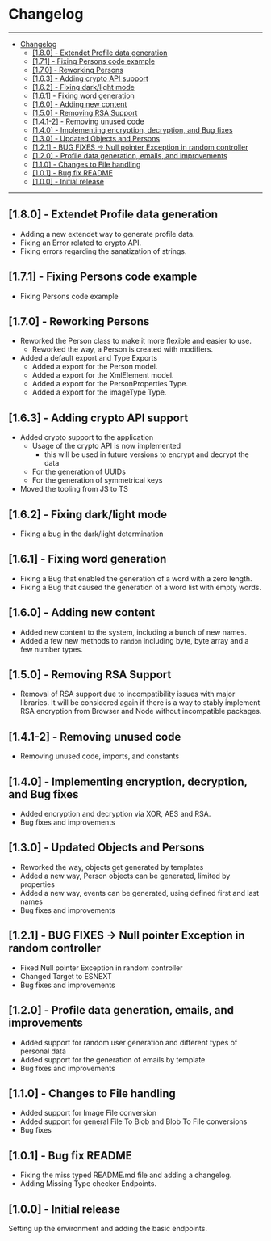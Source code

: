 # Changelog

___

- [Changelog](#changelog)
  - [[1.8.0] - Extendet Profile data generation](#180---extendet-profile-data-generation)
  - [[1.7.1] - Fixing Persons code example](#171---fixing-persons-code-example)
  - [[1.7.0] - Reworking Persons](#170---reworking-persons)
  - [[1.6.3] - Adding crypto API support](#163---adding-crypto-api-support)
  - [[1.6.2] - Fixing dark/light mode](#162---fixing-darklight-mode)
  - [[1.6.1] - Fixing word generation](#161---fixing-word-generation)
  - [[1.6.0] - Adding new content](#160---adding-new-content)
  - [[1.5.0] - Removing RSA Support](#150---removing-rsa-support)
  - [[1.4.1-2] - Removing unused code](#141-2---removing-unused-code)
  - [[1.4.0] - Implementing encryption, decryption, and Bug fixes](#140---implementing-encryption-decryption-and-bug-fixes)
  - [[1.3.0] - Updated Objects and Persons](#130---updated-objects-and-persons)
  - [[1.2.1] - BUG FIXES -> Null pointer Exception in random controller](#121---bug-fixes---null-pointer-exception-in-random-controller)
  - [[1.2.0] - Profile data generation, emails, and improvements](#120---profile-data-generation-emails-and-improvements)
  - [[1.1.0] - Changes to File handling](#110---changes-to-file-handling)
  - [[1.0.1] - Bug fix README](#101---bug-fix-readme)
  - [[1.0.0] - Initial release](#100---initial-release)

___

## [1.8.0] - Extendet Profile data generation

- Adding a new extendet way to generate profile data.
- Fixing an Error related to crypto API.
- Fixing errors regarding the sanatization of strings.

## [1.7.1] - Fixing Persons code example

- Fixing Persons code example

## [1.7.0] - Reworking Persons

- Reworked the Person class to make it more flexible and easier to use.
  - Reworked the way, a Person is created with modifiers.
- Added a default export and Type Exports
  - Added a export for the Person model.
  - Added a export for the XmlElement model.
  - Added a export for the PersonProperties Type.
  - Added a export for the imageType Type.

## [1.6.3] - Adding crypto API support

- Added crypto support to the application
  - Usage of the crypto API is now implemented
    - this will be used in future versions to encrypt and decrypt the data
  - For the generation of UUIDs
  - For the generation of symmetrical keys
- Moved the tooling from JS to TS

## [1.6.2] - Fixing dark/light mode

- Fixing a bug in the dark/light determination

## [1.6.1] - Fixing word generation

- Fixing a Bug that enabled the generation of a word with a zero length.
- Fixing a Bug that caused the generation of a word list with empty words.

## [1.6.0] - Adding new content

- Added new content to the system, including a bunch of new names.
- Added a few new methods to ```random``` including byte, byte array and a few number types.

## [1.5.0] - Removing RSA Support

- Removal of RSA support due to incompatibility issues with major libraries. It will be considered again if there is a way to stably implement RSA encryption from Browser and Node without incompatible packages.

## [1.4.1-2] - Removing unused code

- Removing unused code, imports, and constants

## [1.4.0] - Implementing encryption, decryption, and Bug fixes

- Added encryption and decryption via XOR, AES and RSA.
- Bug fixes and improvements

## [1.3.0] - Updated Objects and Persons

- Reworked the way, objects get generated by templates
- Added a new way, Person objects can be generated, limited by properties
- Added a new way, events can be generated, using defined first and last names
- Bug fixes and improvements

## [1.2.1] - BUG FIXES -> Null pointer Exception in random controller

- Fixed Null pointer Exception in random controller
- Changed Target to ESNEXT
- Bug fixes and improvements

## [1.2.0] - Profile data generation, emails, and improvements

- Added support for random user generation and different types of personal data
- Added support for the generation of emails by template
- Bug fixes and improvements

## [1.1.0] - Changes to File handling

- Added support for Image File conversion
- Added support for general File To Blob and Blob To File conversions
- Bug fixes

## [1.0.1] - Bug fix README

- Fixing the miss typed README.md file and adding a changelog.
- Adding Missing Type checker Endpoints.

## [1.0.0] - Initial release

Setting up the environment and adding the basic endpoints.
